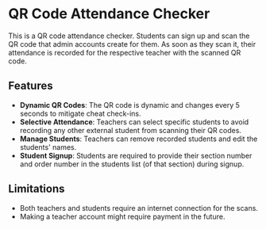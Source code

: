 # QR Code Attendance Checker

This is a QR code attendance checker. Students can sign up and scan the QR code that admin accounts create for them. As soon as they scan it, their attendance is recorded for the respective teacher with the scanned QR code.

## Features

- **Dynamic QR Codes**: The QR code is dynamic and changes every 5 seconds to mitigate cheat check-ins.
- **Selective Attendance**: Teachers can select specific students to avoid recording any other external student from scanning their QR codes.
- **Manage Students**: Teachers can remove recorded students and edit the students' names.
- **Student Signup**: Students are required to provide their section number and order number in the students list (of that section) during signup.

## Limitations

- Both teachers and students require an internet connection for the scans.
- Making a teacher account might require payment in the future.
